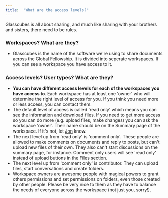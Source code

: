 ```yaml
---
title:  "What are the access levels?"
---
```

Glasscubes is all about sharing, and much like sharing with your brothers and sisters, there need to be rules.

### Workspaces? What are they? 
* Glasscubes is the name of the software we're using to share documents across the Global Fellowship. It is divided into seperate workspaces. If you can see a workspace you have access to it. 
### Access levels? User types? What are they? 
* __You can have different access levels for each of the workspaces you have access to__. Each workspace has at least one 'owner' who will determine the right level of access for you. If you think you need more or less access, you can contact them.
* The default level of access is called 'read only' which means you can see the information and download files. If you need to get more access so you can do more (e.g. upload files, make changes) you can ask the workspace 'owner'. Their name should be on the Summary page of the workspace. If it's not, let [Jon](mailto:it@leprosymission.org) know. 
* The next level up from 'read only' is 'comment only'. These people are allowed to make comments on documents and reply to posts, but can't upload new files of their own. They also can't start discussions on the summary page, for instance. Comment only users will see 'read only' instead of upload buttons in the Files section.
* The next level up from 'comment only' is contributor. They can upload files, start conversations and create folders.
* Workspace owners are awesome people with magical powers to grant others permissions and set permissions on folders, even those created by other people. Please be very nice to them as they have to balance the needs of everyone across the workspace (not just you, sorry!).